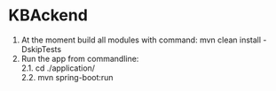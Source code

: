 # KBAckend
1. At the moment build all modules with command: mvn clean install -DskipTests
2. Run the app from commandline: <br>
   2.1. cd ./application/ <br>
   2.2. mvn spring-boot:run <br>

